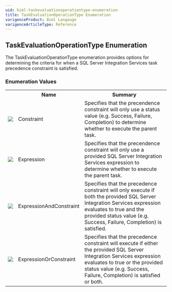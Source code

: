 ```yaml
---
uid: biml-taskevaluationoperationtype-enumeration
title: TaskEvaluationOperationType Enumeration
varigenceProduct: Biml Langauge
varigenceArticleType: Reference
---
```


## TaskEvaluationOperationType Enumeration<div class="LanguageSummary"><div class ="SummaryItem">The TaskEvaluationOperationType enumeration provides options for determining the criteria for when a SQL Server Integration Services task precedence constraint is satisfied.</div></div><div class="EnumValueGroup">### Enumeration Values<table id="EnumValue" class="MemberList"><tbody><tr><th class="MemberTypeIconColumnHeader">&nbsp;</th><th class="MemberNameColumnHeader">Name</th><th class="MemberSummaryColumnHeader">Summary</th></tr><tr class="cd0"><td align="center" class="MemberTypeIcon"><img src="enumValue.png"></img></td><td class="MemberName">Constraint</td><td class="MemberSummary"><div class ="SummaryItem">Specifies that the precendence constraint will only use a status value (e.g. Success, Failure, Completion) to determine whether to execute the parent task.</div></td></tr><tr class="cd1"><td align="center" class="MemberTypeIcon"><img src="enumValue.png"></img></td><td class="MemberName">Expression</td><td class="MemberSummary"><div class ="SummaryItem">Specifies that the precendence constraint will only use a provided SQL Server Integration Services expression to determine whether to execute the parent task.</div></td></tr><tr class="cd0"><td align="center" class="MemberTypeIcon"><img src="enumValue.png"></img></td><td class="MemberName">ExpressionAndConstraint</td><td class="MemberSummary"><div class ="SummaryItem">Specifies that the precedence constraint will only execute if both the provided SQL Server Integration Services expression evaluates to true and the provided status value (e.g. Success, Failure, Completion) is satisfied.</div></td></tr><tr class="cd1"><td align="center" class="MemberTypeIcon"><img src="enumValue.png"></img></td><td class="MemberName">ExpressionOrConstraint</td><td class="MemberSummary"><div class ="SummaryItem">Specifies that the precedence constraint will execute if either the provided SQL Server Integration Services expression evaluates to true or the provided status value (e.g. Success, Failure, Completion) is satisfied or both.</div></td></tr></tbody></table></div>